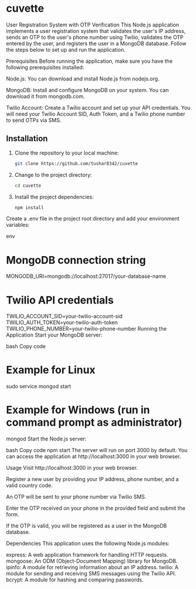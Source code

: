 # cuvette

User Registration System with OTP Verification
This Node.js application implements a user registration system that validates the user's IP address, sends an OTP to the user's phone number using Twilio, validates the OTP entered by the user, and registers the user in a MongoDB database. Follow the steps below to set up and run the application.

Prerequisites
Before running the application, make sure you have the following prerequisites installed:

Node.js: You can download and install Node.js from nodejs.org.

MongoDB: Install and configure MongoDB on your system. You can download it from mongodb.com.

Twilio Account: Create a Twilio account and set up your API credentials. You will need your Twilio Account SID, Auth Token, and a Twilio phone number to send OTPs via SMS.

## Installation

1. Clone the repository to your local machine:

   ```bash
   git clone https://github.com/tushar8342/cuvette

2. Change to the project directory:
    ```bash
    cd cuvette

3. Install the project dependencies:
    ```bash
    npm install

Create a .env file in the project root directory and add your environment variables:

env

# MongoDB connection string
MONGODB_URI=mongodb://localhost:27017/your-database-name

# Twilio API credentials
TWILIO_ACCOUNT_SID=your-twilio-account-sid
TWILIO_AUTH_TOKEN=your-twilio-auth-token
TWILIO_PHONE_NUMBER=your-twilio-phone-number
Running the Application
Start your MongoDB server:

bash
Copy code
# Example for Linux
sudo service mongod start

# Example for Windows (run in command prompt as administrator)
mongod
Start the Node.js server:

bash
Copy code
npm start
The server will run on port 3000 by default. You can access the application at http://localhost:3000 in your web browser.

Usage
Visit http://localhost:3000 in your web browser.

Register a new user by providing your IP address, phone number, and a valid country code.

An OTP will be sent to your phone number via Twilio SMS.

Enter the OTP received on your phone in the provided field and submit the form.

If the OTP is valid, you will be registered as a user in the MongoDB database.

Dependencies
This application uses the following Node.js modules:

express: A web application framework for handling HTTP requests.
mongoose: An ODM (Object-Document Mapping) library for MongoDB.
ipinfo: A module for retrieving information about an IP address.
twilio: A module for sending and receiving SMS messages using the Twilio API.
bcrypt: A module for hashing and comparing passwords.